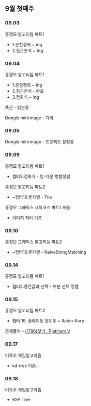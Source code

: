 ## 9월 첫째주

### 09.03

홍정모 알고리듬 파트1

- 1.분할정복 ~ ing
- 2.점근분석 ~ ing

### 09.04

홍정모 알고리듬 파트1

- 1.분할정복 ~ ing
- 2.점근분석 - 완료
- 3.점화식 ~ ing

폭군 - 읽는중

Dongle mini mage - 기획

### 09.05

Dongle mini mage - 프로젝트 설정중

### 09.09

홍정모 알고리듬 파트1

- 챕터3.점화식 - 탑-다운 병합정렬

홍정모 알고리듬 파트2

- ~챕터19.문자열 - Trie

홍정모 그래픽스 새싹코스 파트1 복습

- 이미지 처리 기초

### 09.10

홍정모 그래픽스 알고리듬 파트2

- ~챕터19.문자열 - NaiveStringMatching

### 09.14

홍정모 알고리듬 파트1

- 챕터4.중간값과 선택 - 부분 선택 정렬

### 09.15

홍정모 알고리듬 파트2

- 챕터 19. 슬라이딩 윈도우 + Rabin-Karp

문제풀이 - [(1786)찾기 : Platinum V](https://www.acmicpc.net/problem/1786)

### 09.17

이득우 게임알고리즘

- kd-tree 이론.

### 09.18

이득우 게임알고리즘

- BSP Tree
